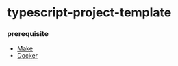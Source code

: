 # typescript-project-template

### prerequisite
- [Make](https://www.gnu.org/software/make/)
- [Docker](https://docs.docker.com/engine/install/)